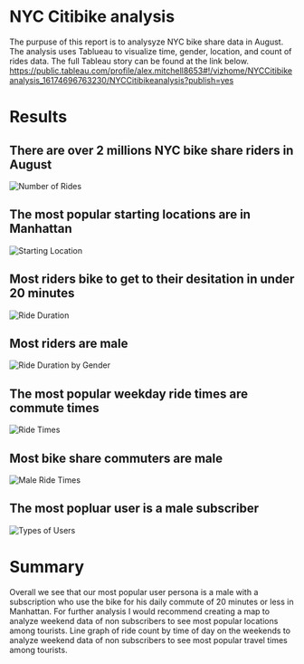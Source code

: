 # NYC Citibike analysis

The purpuse of this report is to analysyze NYC bike share data in August. The analysis uses Tablueau to visualize time, gender, location, and count of rides data. The full Tableau story can be found at the link below.
https://public.tableau.com/profile/alex.mitchell8653#!/vizhome/NYCCitibikeanalysis_16174696763230/NYCCitibikeanalysis?publish=yes
 
# Results 

## There are over 2 millions NYC bike share riders in August
![Number of Rides](/Resources/Number_of_rides.png)

## The most popular starting locations are in Manhattan
![Starting Location](/Resources/locations.png)

## Most riders bike to get to their desitation in under 20 minutes
![Ride Duration](/Resources/duration.png)

## Most riders are male
![Ride Duration by Gender](/Resources/gender_duration.png)

## The most popular weekday ride times are commute times
![Ride Times](/Resources/popular_ride_times.png)

## Most bike share commuters are male 
![Male Ride Times](/Resources/male_ride_times.png)

## The most popluar user is a male subscriber
![Types of Users](/Resources/user_type.png)

# Summary 
Overall we see that our most popular user persona is a male with a subscription who use the bike for his daily commute of 20 minutes or less in Manhattan. For further analysis I would recommend creating a map to analyze weekend data of non subscribers to see most popular locations among tourists. Line graph of ride count by time of day on the weekends to analyze weekend data of non subscribers to see most popular travel times among tourists.
